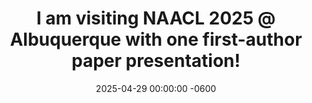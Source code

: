---
title: "I am visiting NAACL 2025 @ Albuquerque with one first-author paper presentation!"
date: 2025-04-29 00:00:00 -0600
---